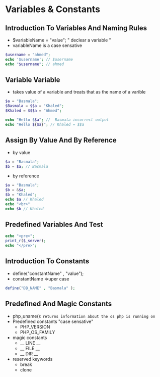 # Variables & Constants
## Introduction To Variables And Naming Rules
 - $variableName = "value"; " declear a variable "
 - variableName is a case sensative

 ```php
 $username = "ahmed";
 echo '$username'; // $username
 echo "$username"; // ahmed

 ```
 ## Variable Variable
 - takes value of a variable and treats that as the name of a varible

 ```php
 $a = "Basmala";
 $Basmala = $$a = "Khaled";
 $Khaled = $$$a = "Ahmed";

 echo "Hello $$a"; //  Basmala incorrect output
 echo "Hello ${$a}"; // Khaled = $$a
 ```
 ## Assign By Value And By Reference
 - by value

 ```php
 $a = "Basmala";
 $b = $a; // Basmala
 ```
 - by reference

 ```php
 $a = "Basmala";
 $b = &$a;
 $b = "Khaled";
 echo $a // Khaled
 echo "<br>"
 echo $b // Khaled

 ```
 ## Predefined Variables And Test
  ```php
  echo "<pre>";
  print_r($_server);
  echo "</pre>";

  ```
 ##  Introduction To Constants
 - define("constantName" , "value");
 - constantName =>uper case

 ```php
 define("DB_NAME" , "Basmala" );
 ```
 ## Predefined And Magic Constants
 - php_uname(): ` returns information about the os php is running on `
 - Predefined constants "case sensative"
      - PHP_VERSION
      - PHP_OS_FAMILY
 - magic constants
      - __ LINE __
      - __ FILE __
      - __ DIR __
 - reserved keywords
      - break
      - clone 



